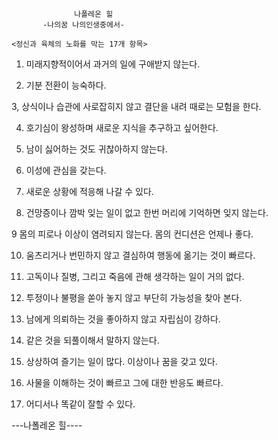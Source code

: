                   나폴레온 힐
           -나의꿈 나의인생중에서-

    <정신과 육체의 노화를 막는 17개 항목>

 1. 미래지향적이어서 과거의 일에 구애받지 않는다.

 2. 기분 전환이 능숙하다.

 3, 상식이나 습관에 사로잡히지 않고 결단을 내려 때로는 모험을 한다.

 4. 호기심이 왕성하며 새로운 지식을 추구하고 싶어한다.

 5. 남이 싫어하는 것도 귀찮아하지 않는다.

 6. 이성에 관심을 갖는다.

 7. 새로운 상황에 적응해 나갈 수 있다.

 8. 건망증이나 깜박 잊는 일이 없고 한번 머리에 기억하면 잊지 않는다.

 9 몸의 피로나 이상이 염려되지 않는다. 몸의 컨디션은 언제나 좋다.

10. 움츠리거나 번민하지 않고 결심하여 행동에 옮기는 것이 빠르다.

11. 고독이나 질병, 그리고 죽음에 관해 생각하는 일이 거의 없다.

12. 투정이나 불평을 쏟아 놓지 않고 부단히 가능성을 찾아 본다.

13. 남에게 의뢰하는 것을 좋아하지 않고 자립심이 강하다.

14. 같은 것을 되풀이해서 말하지 않는다.

15. 상상하여 즐기는 일이 많다. 이상이나 꿈을 갖고 있다.

16. 사물을 이해하는 것이 빠르고 그에 대한 반응도 빠르다.

17. 어디서나 똑같이 잘할 수 있다.

 ---나폴레온 힐----









